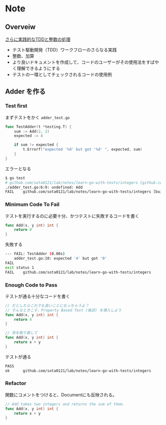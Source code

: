 # Note

## Overveiw

[さらに実践的なTDDと整数の処理](https://andmorefine.gitbook.io/learn-go-with-tests/go-fundamentals/integers)

- テスト駆動開発（TDD）ワークフローのさらなる実践
- 整数、加算
- より良いドキュメントを作成して、コードのユーザーがその使用法をすばやく理解できるようにする
- テストの一環としてチェックされるコードの使用例


## Adder を作る

### Test first

まずテストをかく `adder_test.go`

```go
func TestAdder(t *testing.T) {
	sum := Add(2, 2)
	expected := 4

	if sum != expected {
		t.Errorf("expected '%d' but got '%d' ", expected, sum)
	}
}
```

エラーとなる

```bash
$ go test
# github.com/sota0121/lab/notes/learn-go-with-tests/integers [github.com/sota0121/lab/notes/learn-go-with-tests/integers.test]
./adder_test.go:6:9: undefined: Add
FAIL    github.com/sota0121/lab/notes/learn-go-with-tests/integers [build failed]
```

### Minimum Code To Fail

テストを実行するのに必要十分、かつテストに失敗するコードを書く

```go
func Add(x, y int) int {
    return 0
}
```

失敗する

```bash
--- FAIL: TestAdder (0.00s)
    adder_test.go:10: expected '4' but got '0' 
FAIL
exit status 1
FAIL    github.com/sota0121/lab/notes/learn-go-with-tests/integers      0.494s
```


### Enough Code to Pass

テストが通る十分なコードを書く

```go
// だとしたらこれでも良いことになっちゃうよ？
// そんなときこそ、Property Based Test (後述) を導入しよう
func Add(x, y int) int {
    return 4
}

// 気を取り直して
func Add(x, y int) int {
    return x + y
}
```

テストが通る

```bash
PASS
ok      github.com/sota0121/lab/notes/learn-go-with-tests/integers      0.495s
```

### Refactor

関数にコメントをつけると、Documentにも反映される。

```go
// Add takes two integers and returns the sum of them.
func Add(x, y int) int {
    return x + y
}
```


